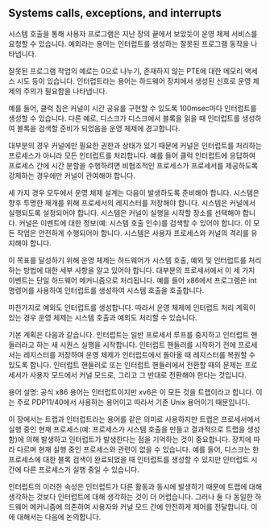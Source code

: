 ## Systems calls, exceptions, and interrupts

시스템 호출을 통해 사용자 프로그램은 지난 장의 끝에서 보았듯이 운영 체제 서비스를 요청할 수 있습니다. 예외라는 용어는 인터럽트를 생성하는 잘못된 프로그램 동작을 나타냅니다.

잘못된 프로그램 작업의 예로는 0으로 나누기, 존재하지 않는 PTE에 대한 메모리 액세스 시도 등이 있습니다. 인터럽트라는 용어는 하드웨어 장치에서 생성된 신호로 운영 체제의 주의가 필요함을 나타냅니다.

예를 들어, 클럭 칩은 커널이 시간 공유를 구현할 수 있도록 100msec마다 인터럽트를 생성할 수 있습니다. 다른 예로, 디스크가 디스크에서 블록을 읽을 때 인터럽트를 생성하여 블록을 검색할 준비가 되었음을 운영 체제에 경고합니다.

대부분의 경우 커널에만 필요한 권한과 상태가 있기 때문에 커널은 인터럽트를 처리하는 프로세스가 아니라 모든 인터럽트를 처리합니다. 예를 들어 클럭 인터럽트에 응답하여 프로세스 간에 시간 분할을 수행하려면 비협조적인 프로세스가 프로세서를 제공하도록 강제하는 경우에만 커널이 관여해야 합니다.

세 가지 경우 모두에서 운영 체제 설계는 다음이 발생하도록 준비해야 합니다. 시스템은 향후 투명한 재개를 위해 프로세서의 레지스터를 저장해야 합니다.
시스템은 커널에서 실행되도록 설정되어야 합니다. 시스템은 커널이 실행을 시작할 장소를 선택해야 합니다. 커널은 이벤트에 대한 정보(예: 시스템 호출 인수)를 검색할 수 있어야 합니다. 이 모든 작업은 안전하게 수행되어야 합니다. 시스템은 사용자 프로세스와 커널의 격리를 유지해야 합니다.

이 목표를 달성하기 위해 운영 체제는 하드웨어가 시스템 호출, 예외 및 인터럽트를 처리하는 방법에 대한 세부 사항을 알고 있어야 합니다. 대부분의 프로세서에서 이 세 가지 이벤트는 단일 하드웨어 메커니즘으로 처리됩니다. 예를 들어 x86에서 프로그램은 int 명령어를 사용하여 인터럽트를 생성하여 시스템 호출을 호출합니다.

마찬가지로 예외도 인터럽트를 생성합니다. 따라서 운영 체제에 인터럽트 처리 계획이 있는 경우 운영 체제는 시스템 호출과 예외도 처리할 수 있습니다.

기본 계획은 다음과 같습니다. 인터럽트는 일반 프로세서 루프를 중지하고 인터럽트 핸들러라고 하는 새 시퀀스 실행을 시작합니다. 인터럽트 핸들러를 시작하기 전에 프로세서는 레지스터를 저장하여 운영 체제가 인터럽트에서 돌아올 때 레지스터를 복원할 수 있도록 합니다. 인터럽트 핸들러로 또는 인터럽트 핸들러에서 전환할 때의 문제는 프로세서가 사용자 모드에서 커널 모드로, 그리고 그 반대로 전환해야 한다는 것입니다.

용어 설명: 공식 x86 용어는 인터럽트이지만 xv6은 이 모든 것을 트랩이라고 합니다. 이는 주로 PDP11/40에서 사용하는 용어이고 따라서 기존 Unix 용어이기 때문입니다.

이 장에서는 트랩과 인터럽트라는 용어를 같은 의미로 사용하지만 트랩은 프로세서에서 실행 중인 현재 프로세스(예: 프로세스가 시스템 호출을 만들고 결과적으로 트랩을 생성함)에 의해 발생하고 인터럽트가 발생한다는 점을 기억하는 것이 중요합니다. 장치에 따라 다르며 현재 실행 중인 프로세스와 관련이 없을 수 있습니다. 예를 들어, 디스크는 한 프로세스에 대한 블록 검색이 완료되었을 때 인터럽트를 생성할 수 있지만 인터럽트 시간에 다른 프로세스가 실행 중일 수 있습니다.

인터럽트의 이러한 속성은 인터럽트가 다른 활동과 동시에 발생하기 때문에 트랩에 대해 생각하는 것보다 인터럽트에 대해 생각하는 것이 더 어렵습니다. 그러나 둘 다 동일한 하드웨어 메커니즘에 의존하여 사용자와 커널 모드 간에 안전하게 제어를 전달합니다. 이에 대해서는 다음에 논의합니다.
